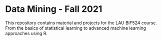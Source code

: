 # Data Mining - Fall 2021
This repository contains material and projects for the LAU BIF524 course. From the basics of statistical learning to advanced machine learning approaches using R.
